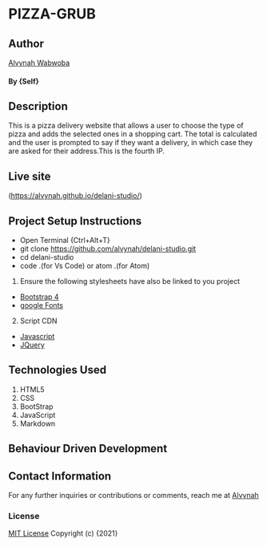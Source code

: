 # PIZZA-GRUB
## Author
[Alvynah Wabwoba](https://github.com/alvynah)
#### By **{Self}**
## Description
This is a pizza delivery website that allows a user to choose the type of pizza and adds the selected ones in a shopping cart. The total is calculated and the user is prompted to say if they want a delivery, in which case they are asked for their address.This is the fourth IP.
## Live site
(https://alvynah.github.io/delani-studio/) 
 
## Project Setup Instructions
* Open Terminal {Ctrl+Alt+T}
* git clone https://github.com/alvynah/delani-studio.git
* cd delani-studio
* code .(for Vs Code) or atom .(for Atom)

1. Ensure the following stylesheets have also be linked to you project
* [Bootstrap 4](https://maxcdn.bootstrapcdn.com/bootstrap/4.0.0/css/bootstrap.min.css)
* [google Fonts](https://use.fontawesome.com/releases/v5.5.0/css/all.css)

2. Script CDN
* [Javascript](https://ajax.googleapis.com/ajax/libs/jquery/3.5.1/jquery.min.js)
* [JQuery](https://ajax.googleapis.com/ajax/libs/jquery/3.5.1/jquery.min.js)
## Technologies Used
1. HTML5
2. CSS
3. BootStrap
4. JavaScript
5. Markdown
## Behaviour Driven Development

## Contact Information
For any further inquiries or contributions or comments, reach me at [Alvynah](juvatalvynah@gmail.com)
### License
 [MIT License]() Copyright (c) {2021} 